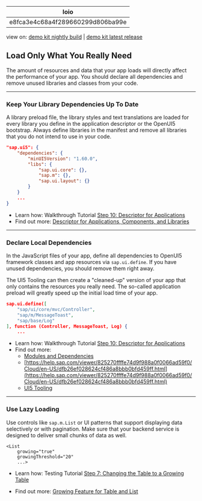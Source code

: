 <!-- loioe8fca3e4c68a4f289660299d806ba99e -->

| loio |
| -----|
| e8fca3e4c68a4f289660299d806ba99e |

<div id="loio">

view on: [demo kit nightly build](https://openui5nightly.hana.ondemand.com/#/topic/e8fca3e4c68a4f289660299d806ba99e) | [demo kit latest release](https://openui5.hana.ondemand.com/#/topic/e8fca3e4c68a4f289660299d806ba99e)</div>

## Load Only What You Really Need

The amount of resources and data that your app loads will directly affect the performance of your app. You should declare all dependencies and remove unused libraries and classes from your code.

***

<a name="loioe8fca3e4c68a4f289660299d806ba99e__section_dvs_cvy_yfb"/>

### Keep Your Library Dependencies Up To Date

A library preload file, the library styles and text translations are loaded for every library you define in the application descriptor or the OpenUI5 bootstrap. Always define libraries in the manifest and remove all libraries that you do not intend to use in your code.

``` json
"sap.ui5": {
	"dependencies": {
		"minUI5Version": "1.60.0",
		"libs": {
			"sap.ui.core": {},
			"sap.m": {},
			"sap.ui.layout": {}
		}
	}
	...
}
```

-   Learn how: Walkthrough Tutorial [Step 10: Descriptor for Applications](Step_10_Descriptor_for_Applications_8f93bf2.md)
-   Find out more: [Descriptor for Applications, Components, and Libraries](Descriptor_for_Applications,_Components,_and_Libraries_be0cf40.md)

***

<a name="loioe8fca3e4c68a4f289660299d806ba99e__section_pxb_zvy_yfb"/>

### Declare Local Dependencies

In the JavaScript files of your app, define all dependencies to OpenUI5 framework classes and app resources via `sap.ui.define`. If you have unused dependencies, you should remove them right away.

The UI5 Tooling can then create a "cleaned-up" version of your app that only contains the resources you really need. The so-called application preload will greatly speed up the initial load time of your app.

``` json
sap.ui.define([
	"sap/ui/core/mvc/Controller",
	"sap/m/MessageToast",
	"sap/base/Log"
], function (Controller, MessageToast, Log) {
	...
```

-   Learn how: Walkthrough Tutorial [Step 10: Descriptor for Applications](Step_10_Descriptor_for_Applications_8f93bf2.md)
-   Find out more:
    -   [Modules and Dependencies](Modules_and_Dependencies_91f23a7.md)
    -   [https://help.sap.com/viewer/825270ffffe74d9f988a0f0066ad59f0/Cloud/en-US/dfb26ef028624cf486a8bbb0bfd459ff.html](https://help.sap.com/viewer/825270ffffe74d9f988a0f0066ad59f0/Cloud/en-US/dfb26ef028624cf486a8bbb0bfd459ff.html)
    -   [UI5 Tooling](https://sap.github.io/ui5-tooling/)

***

<a name="loioe8fca3e4c68a4f289660299d806ba99e__section_s3g_5yy_yfb"/>

### Use Lazy Loading

Use controls like `sap.m.List` or UI patterns that support displaying data selectively or with pagination. Make sure that your backend service is designed to deliver small chunks of data as well.

```
<List
	growing="true"
	growingThreshold="20"
	...>
```

-   Learn how: Testing Tutorial [Step 7: Changing the Table to a Growing Table](Step_7_Changing_the_Table_to_a_Growing_Table_016e0d4.md)

-   Find out more: [Growing Feature for Table and List](Growing_Feature_for_Table_and_List_9164ba7.md)



